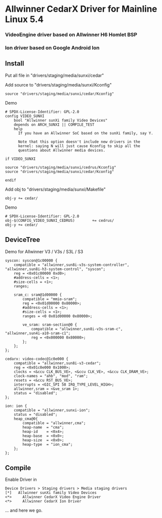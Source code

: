 # Allwinner CedarX Driver for Mainline Linux 5.4
### VideoEngine driver based on Allwinner H6 Homlet BSP
### Ion driver based on Google Android Ion

## Install

Put all file in "drivers/staging/media/sunxi/cedar"

Add source to "drivers/staging/media/sunxi/Kconfig"
```
source "drivers/staging/media/sunxi/cedar/Kconfig"
```
Demo
```
# SPDX-License-Identifier: GPL-2.0
config VIDEO_SUNXI
	bool "Allwinner sunXi family Video Devices"
	depends on ARCH_SUNXI || COMPILE_TEST
	help
	  If you have an Allwinner SoC based on the sunXi family, say Y.

	  Note that this option doesn't include new drivers in the
	  kernel: saying N will just cause Kconfig to skip all the
	  questions about Allwinner media devices.

if VIDEO_SUNXI

source "drivers/staging/media/sunxi/cedrus/Kconfig"
source "drivers/staging/media/sunxi/cedar/Kconfig"

endif
```

Add obj to "drivers/staging/media/sunxi/Makefile"
```
obj-y += cedar/
```
Demo
```
# SPDX-License-Identifier: GPL-2.0
obj-$(CONFIG_VIDEO_SUNXI_CEDRUS)        += cedrus/
obj-y += cedar/
```

## DeviceTree
Demo for Allwinner V3 / V3s / S3L / S3
```
syscon: syscon@1c00000 {
    compatible = "allwinner,sun8i-v3s-system-controller", "allwinner,sun8i-h3-system-control", "syscon";
    reg = <0x01c00000 0xd0>;
    #address-cells = <1>;
    #size-cells = <1>;
    ranges;

    sram_c: sram@1d00000 {
        compatible = "mmio-sram";
        reg = <0x01d00000 0x80000>;
        #address-cells = <1>;
        #size-cells = <1>;
        ranges = <0 0x01d00000 0x80000>;

        ve_sram: sram-section@0 {
            compatible = "allwinner,sun8i-v3s-sram-c", "allwinner,sun4i-a10-sram-c1";
            reg = <0x000000 0x80000>;
        };
    };
};

cedarx: video-codec@1c0e000 {
    compatible = "allwinner,sun8i-v3-cedar";
    reg = <0x01c0e000 0x1000>;
    clocks = <&ccu CLK_BUS_VE>, <&ccu CLK_VE>, <&ccu CLK_DRAM_VE>;
    clock-names = "ahb", "mod", "ram";
    resets = <&ccu RST_BUS_VE>;
    interrupts = <GIC_SPI 58 IRQ_TYPE_LEVEL_HIGH>;
    allwinner,sram = <&ve_sram 1>;
    status = "disabled";
};
        
ion: ion {
    compatible = "allwinner,sunxi-ion";
    status = "disabled";
    heap_cma@0{
        compatible = "allwinner,cma";
        heap-name  = "cma";
        heap-id    = <0x4>;
        heap-base  = <0x0>;
        heap-size  = <0x0>;
        heap-type  = "ion_cma";
    };
};
```
## Compile
Enable Driver in 
```
Device Drivers > Staging drivers > Media staging drivers
[*]   Allwinner sunXi family Video Devices
<*>     Allwinner CedarX Video Engine Driver
<*>     Allwinner CedarX Ion Driver 
```
... and here we go.
